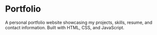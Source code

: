 # Portfolio
A personal portfolio website showcasing my projects, skills, resume, and contact information. Built with HTML, CSS, and JavaScript.
